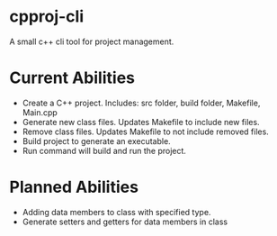 # cpproj-cli
A small c++ cli tool for project management.

# Current Abilities

- Create a C++ project. Includes: src folder, build folder, Makefile, Main.cpp
- Generate new class files. Updates Makefile to include new files.
- Remove class files. Updates Makefile to not include removed files.
- Build project to generate an executable. 
- Run command will build and run the project.

# Planned Abilities 

- Adding data members to class with specified type.
- Generate setters and getters for data members in class


